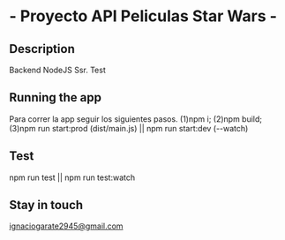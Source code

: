 # - Proyecto API Peliculas Star Wars -

##

## Description

Backend NodeJS Ssr. Test

## Running the app

Para correr la app seguir los siguientes pasos.
(1)npm i;
(2)npm build;
(3)npm run start:prod (dist/main.js) || npm run start:dev (--watch)

## Test

npm run test || npm run test:watch

## Stay in touch

ignaciogarate2945@gmail.com
